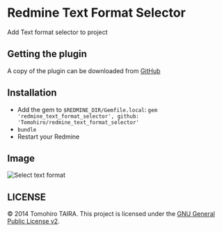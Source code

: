 Redmine Text Format Selector
================================================================================

Add Text format selector to project


Getting the plugin
--------------------------------------------------------------------------------

A copy of the plugin can be downloaded from [GitHub](https://github.com/Tomohiro/redmine_text_format_selector/tree/master)


Installation
--------------------------------------------------------------------------------

- Add the gem to `$REDMINE_DIR/Gemfile.local`: `gem 'redmine_text_format_selector', github: 'Tomohiro/redmine_text_format_selector'`
- `bundle`
- Restart your Redmine


Image
--------------------------------------------------------------------------------

![Select text format](http://f.cl.ly/items/2a1E3H1e1J1S1E42412T/redmine_text_format_selector_image.png)


LICENSE
--------------------------------------------------------------------------------

&copy; 2014 Tomohiro TAIRA.
This project is licensed under the [GNU General Public License v2](http://www.gnu.org/licenses/old-licenses/gpl-2.0.html).
